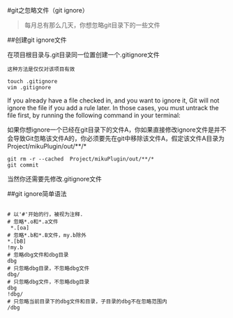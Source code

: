 #git之忽略文件（git ignore）

> 每月总有那么几天，你想忽略git目录下的一些文件

##创建git ignore文件

在项目根目录与.git目录同一位置创建一个.gitignore文件

`这种方法是仅仅对该项目有效`

```
touch .gitignore
vim .gitignore
```

If you already have a file checked in, and you want to ignore it, Git will not ignore the file if you add a rule later. In those cases, you must untrack the file first, by running the following command in your terminal:

如果你想ignore一个已经在git目录下的文件A，你如果直接修改ignore文件是并不会导致Git忽略该文件A的，你必须要先在git中移除该文件A，假定该文件A目录为Project/mikuPlugin/out/**/*

```
git rm -r --cached  Project/mikuPlugin/out/**/*
git commit
```

当然你还需要先修改.gitignore文件

##git ignore简单语法

```

# 以'#'开始的行，被视为注释.                                                                                                                          
# 忽略*.o和*.a文件
 *.[oa]
# 忽略*.b和*.B文件，my.b除外
*.[bB]
!my.b
# 忽略dbg文件和dbg目录
dbg
# 只忽略dbg目录，不忽略dbg文件
dbg/
# 只忽略dbg文件，不忽略dbg目录
dbg
!dbg/
# 只忽略当前目录下的dbg文件和目录，子目录的dbg不在忽略范围内
/dbg
```